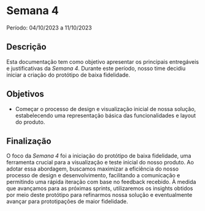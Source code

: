 # Semana 4

Período: 04/10/2023 a 11/10/2023

## Descrição

Esta documentação tem como objetivo apresentar os principais entregáveis e justificativas da _Semana 4_. Durante este período, nosso time decidiu iniciar a criação do protótipo de baixa fidelidade.

## Objetivos

- Começar o processo de design e visualização inicial de nossa solução, estabelecendo uma representação básica das funcionalidades e layout do produto.



## Finalização

O foco da _Semana 4_ foi a iniciação do protótipo de baixa fidelidade, uma ferramenta crucial para a visualização e teste inicial do nosso produto. Ao adotar essa abordagem, buscamos maximizar a eficiência do nosso processo de design e desenvolvimento, facilitando a comunicação e permitindo uma rápida iteração com base no feedback recebido. À medida que avançamos para as próximas sprints, utilizaremos os insights obtidos por meio deste protótipo para refinarmos nossa solução e eventualmente avançar para prototipações de maior fidelidade.


